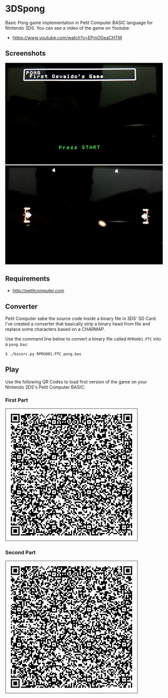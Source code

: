 # 3DSpong

Basic Pong game implementation in Petit Computer BASIC language for Nintendo
3DS. You can see a video of the game on Youtube:

- https://www.youtube.com/watch?v=EPmOGeaCHTM

## Screenshots

![Opening Screen](/pics/opening.jpg "Opening Screen")
![Game Play](/pics/play.jpg "Game Play")

## Requirements

- http://petitcomputer.com

## Converter

Petit Computer sabe the source code inside a binary file in 3DS' SD Card. I've
created a converter that basically strip a binary head from file and replace
some characters based on a CHARMAP.

Use the command line below to convert a binary file called `RPRG001.PTC` into a
`pong.bas`:

```sh
$ ./binsrc.py RPRG001.PTC pong.bas
```

## Play

Use the following QR Codes to load first version of the game on your Nintendo
3DS's Petit Computer BASIC:

### First Part

![First](/qrcodes_v1/qr0_big.png)

### Second Part

![Second](/qrcodes_v1/qr0_big.png)

